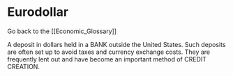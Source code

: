 # Eurodollar

Go back to the [[Economic_Glossary]]


A deposit in dollars held in a BANK outside the United States. Such deposits are often set up to avoid taxes and currency exchange costs. They are frequently lent out and have become an important method of CREDIT CREATION.

